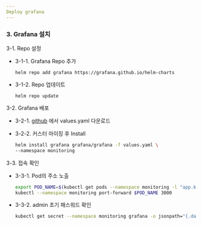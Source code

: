 ```yaml
---
Deploy grafana
---
```

### 3. Grafana 설치

3-1. Repo 설정

- 3-1-1. Grafana Repo 추가

  `helm repo add grafana https://grafana.github.io/helm-charts`

- 3-1-2. Repo 업데이트

  `helm repo update`

3-2. Grafana 배포

- 3-2-1. [github](https://github.com/grafana/helm-charts/blob/main/charts/grafana/values.yaml)
에서 values.yaml 다운로드

- 3-2-2. 커스터 마이징 후 Install

  ```bash
  helm install grafana grafana/grafana -f values.yaml \
  --namespace monitoring
  ```

3-3. 접속 확인

- 3-3-1. Pod의 주소 노출

  ```bash
  export POD_NAME=$(kubectl get pods --namespace monitoring -l "app.kubernetes.io/name=grafana,app.kubernetes.io/instance=grafana" -o jsonpath="{.items[0].metadata.name}")
  kubectl --namespace monitoring port-forward $POD_NAME 3000
  ```

- 3-3-2. admin 초기 패스워드 확인

  ```bash
  kubectl get secret --namespace monitoring grafana -o jsonpath="{.data.admin-password}" | base64 --decode ; echo
  ```
